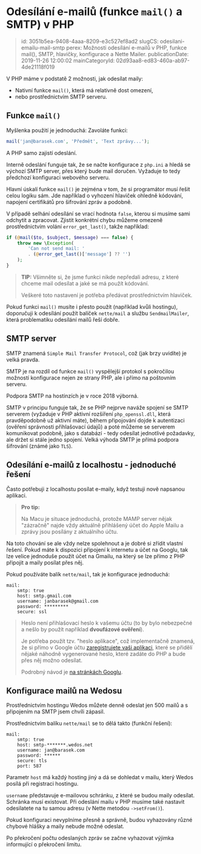 Odesílání e-mailů (funkce `mail()` a SMTP) v PHP
================================

> id: 3051b5ea-9408-4aaa-8209-e3c527ef8ad2
> slugCS: odesilani-emailu-mail-smtp
> perex: Možnosti odesílání e-mailů v PHP, funkce mail(), SMTP, hlavičky, konfigurace a Nette Mailer.
> publicationDate: 2019-11-26 12:00:02
> mainCategoryId: 02d93aa8-ed83-460a-ab97-4de21118f019

V PHP máme v podstatě 2 možnosti, jak odesílat maily:

- Nativní funkce `mail()`, která má relativně dost omezení,
- nebo prostřednictvím SMTP serveru.

Funkce `mail()`
---------------

Myšlenka použití je jednoduchá: Zavoláte funkci:

```php
mail('jan@barasek.com', 'Předmět', 'Text zprávy...');
```

A PHP samo zajistí odeslání.

Interně odeslání funguje tak, že se načte konfigurace z `php.ini` a hledá se výchozí SMTP server, přes který bude mail doručen. Vyžaduje to tedy předchozí konfiguraci webového serveru.

Hlavní úskalí funkce `mail()` je zejména v tom, že si programátor musí řešit celou logiku sám. Jde například o vyhození hlaviček ohledně kódování, napojení certifikátů pro šifrování zpráv a podobně.

V případě selhání odesílání se vrací hodnota `false`, kterou si musíme sami odchytit a zpracovat. Zjistit konkrétní chybu můžeme omezeně prostřednictvím volání `error_get_last()`, takže například:

```php
if (@mail($to, $subject, $message) === false) {
	throw new \Exception(
		'Can not send mail: '
		. (@error_get_last()['message'] ?? '')
	);
}
```

> **TIP:** Všimněte si, že jsme funkci nikde nepředali adresu, z které chceme mail odesílat a jaké se má použít kódování.
>
> Veškeré toto nastavení je potřeba předávat prostřednictvím hlaviček.

Pokud funkci `mail()` musíte i přesto použít (například kvůli hostingu), doporučuji k odesílání použít balíček `nette/mail` a službu `SendmailMailer`, která problematiku odesílání mailů řeší dobře.

SMTP server
-----------

SMTP znamená `Simple Mail Transfer Protocol`, což (jak brzy uvidíte) je velká pravda.

SMTP je na rozdíl od funkce `mail()` vyspělejší protokol s pokročilou možností konfigurace nejen ze strany PHP, ale i přímo na poštovním serveru.

Podpora SMTP na hostinzích je v roce 2018 výborná.

SMTP v principu funguje tak, že se PHP nejprve naváže spojení se SMTP serverem (vyžaduje v PHP aktivní rozšíření `php_openssl.dll`, která pravděpodobně už aktivní máte), během připojování dojde k autentizaci (ověření správnosti přihlašovací údajů) a poté můžeme se serverem komunikovat podobně, jako s databází - tedy odesílat jednotlivé požadavky, ale držet si stále jedno spojení. Velká výhoda SMTP je přímá podpora šifrování (známé jako `TLS`).

Odesílání e-mailů z localhostu - jednoduché řešení
--------------------------------------------------

Často potřebuji z localhostu posílat e-maily, když testuji nově napsanou aplikaci.

> **Pro tip:**
>
> Na Macu je situace jednoduchá, protože MAMP server nějak "zázračně" najde vždy aktuálně přihlášený účet do Apple Mailu a zprávy jsou posílány z aktuálního účtu.

Na toto chování se ale vždy nelze spolehnout a je dobré si zřídit vlastní řešení. Pokud máte k dispozici připojení k internetu a účet na Googlu, tak lze velice jednoduše použít účet na Gmailu, na který se lze přímo z PHP připojit a maily posílat přes něj.

Pokud používáte balík `nette/mail`, tak je konfigurace jednoduchá:

```neon
mail:
	smtp: true
	host: smtp.gmail.com
	username: janbarasek@gmail.com
	password: *********
	secure: ssl
```

> Heslo není přihlašovací heslo k vašemu účtu (to by bylo nebezpečné a nešlo by použít například **dvoufázové ověření**).
>
> Je potřeba použít tzv. "heslo aplikace", což implementačně znamená, že si přímo v Google účtu <a href="https://myaccount.google.com/apppasswords">zaregistrujete vaši aplikaci</a>, které se přidělí nějaké náhodně vygenerované heslo, které zadáte do PHP a bude přes něj možno odesílat.
>
> Podrobný návod je <a href="https://support.google.com/accounts/answer/185833?hl=cs">na stránkách Googlu</a>.

Konfigurace mailů na Wedosu
---------------------------

Prostřednictvím hostingu Wedos můžete denně odeslat jen 500 mailů a s připojením na SMTP jsem chvíli zápasil.

Prostřednictvím balíku `nette/mail` se to dělá takto (funkční řešení):

```neon
mail:
	smtp: true
	host: smtp-*******.wedos.net
	username: jan@barasek.com
	password: ******
	secure: tls
	port: 587
```

Parametr `host` má každý hosting jiný a dá se dohledat v mailu, který Wedos posílá při registraci hostingu.

`username` představuje e-mailovou schránku, z které se budou maily odesílat. Schránka musí existovat. Při odeslání mailu v PHP musíme také nastavit odesilatete na tu samou adresu (v Nette metodou `->setFrom()`).

Pokud konfiguraci nevyplníme přesně a správně, budou vyhazovány různé chybové hlášky a maily nebude možné odeslat.

Po překročení počtu odeslaných zpráv se začne vyhazovat výjimka informující o překročení limitu.
